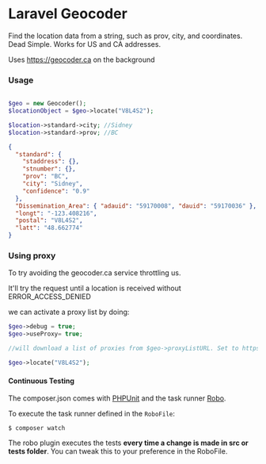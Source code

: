 # Laravel Geocoder

Find the location data from a string, such as prov, city, and coordinates. Dead Simple.
Works for US and CA addresses.

Uses https://geocoder.ca on the background

### Usage

```php

$geo = new Geocoder();
$locationObject = $geo->locate("V8L4S2");

$location->standard->city; //Sidney
$location->standard->prov; //BC

```

```json
{
  "standard": {
    "staddress": {},
    "stnumber": {},
    "prov": "BC",
    "city": "Sidney",
    "confidence": "0.9"
  },
  "Dissemination_Area": { "adauid": "59170008", "dauid": "59170036" },
  "longt": "-123.408216",
  "postal": "V8L4S2",
  "latt": "48.662774"
}
```

### Using proxy

To try avoiding the geocoder.ca service throttling us.

It'll try the request until a location is received without ERROR_ACCESS_DENIED

we can activate a proxy list by doing:

```php
$geo->debug = true;
$geo->useProxy= true;

//will download a list of proxies from $geo->proxyListURL. Set to https://proxy.rudnkh.me/txt by default

$geo->locate("V8L4S2");
```

#### Continuous Testing

The composer.json comes with [PHPUnit]() and the task runner [Robo](https://github.com/consolidation/Robo).

To execute the task runner defined in the `RoboFile`:

```
$ composer watch
```

The robo plugin executes the tests **every time a change is made in src or tests folder**. You can tweak this to your preference in the RoboFile.
